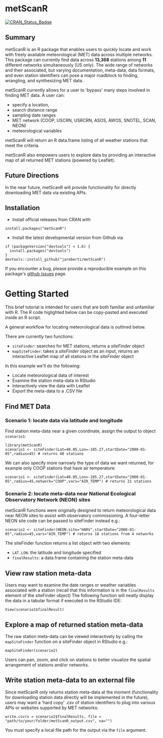 # metScanR

[![CRAN_Status_Badge](http://www.r-pkg.org/badges/version/metScanR)](http://cran.r-project.org/package=metScanR)

## Summary 

metScanR is an R package that enables users to quickly locate and work with freely available meteorological (MET) data across multiple networks. This package can currently find data across **13,368** stations among **11** different networks simultaneously (US only). The wide range of networks and their associated, but varying documentation, meta-data, data formats, and even station identifiers can pose a major roadblock to finding, wrangling, and synthesizing MET data. 

metScanR currently allows for a user to 'bypass' many steps involved in finding MET data. A user can: 

* specify a location, 
* search distance range
* sampling date ranges
* MET network (COOP, USCRN, USRCRN, ASOS, AWOS, SNOTEL, SCAN, NEON)
* meteorological variables 

metScanR will return an R data.frame listing of all weather stations that meet the criteria.  

metScanR also empowers users to explore data by providing an interactive map of all returned MET stations (powered by Leaflet). 

## Future Directions

In the near future, metScanR will provide functionality for  directly downloading MET data via existing APIs. 

## Installation

* Install official releases from CRAN with 

```
install.packages("metScanR")
```

* Install the latest developmental version from Github via

```
if (packageVersion("devtools") < 1.6) {
  install.packages("devtools")
}
devtools::install_github("jaroberti/metScanR")
```

If you encounter a bug, please provide a reproducible example on this package's [github issues](https://github.com/cflagg/metScanR/issues) page. 

# Getting Started

This brief tutorial is intended for users that are both familiar and unfamiliar with R. The R code higlighted below can be copy-pasted and executed inside an R script. 

A general workflow for locating meteorological data is outlined below.

There are currently two functions: 

* `siteFinder`: searches for MET stations, returns a _siteFinder_ object
* `mapSiteFinder`: takes a _siteFinder_ object as an input, returns an interactive Leaflet map of all stations in the _siteFinder_ object

In this example we'll do the following:

* Locate meteorological data of interest
* Examine the station meta-data in RStudio
* Interactively view the data with Leaflet
* Export the meta-data to a .CSV file

## 

## Find MET Data

### Scenario 1: locate data via latitude and longitude

Find station meta-data near a given coordinate, assign the output to object `scenario1`:

```
library(metScanR)
scenario1 <- siteFinder(Lat=40.05,Lon=-105.27,startDate="2000-01-05",radius=45) # returns 40 stations
```

We can also specify more narrowly the type of data we want returned, for example only COOP stations that have air temperature: 

```
scenario1 <- siteFinder(Lat=40.05,Lon=-105.27,startDate="2000-01-05",radius=45,network="COOP",vars="AIR_TEMP") # returns 21 stations
```

### Scenario 2: locate meta-data near National Ecological Observatory Network (NEON) sites

metScanR functions were originally designed to return meteorological data near NEON sites to assist with observatory commissioning. A four-letter NEON site code can be passed to siteFinder instead e.g.: 

```
scenario2 <- siteFinder(NEON.site="HARV",startDate="2000-01-05",radius=45,vars="AIR_TEMP") # returns 18 stations from 4 networks
```

The siteFinder function returns a list object with two elements: 

* `LAT.LON`: the latitude and longitude specified 
* `finalResults`: a data.frame containing the station meta-data

## View raw station meta-data

Users may want to examine the date ranges or weather variables associated with a station (recall that this information is in the `finalResults` element of the siteFinder object) The following function will neatly display the data in a tabular format if executed in the RStudio IDE: 

```
View(scenario1$finalResult)
```

## Explore a map of returned station meta-data

The raw station meta-data can be viewed interactively by calling the `mapSiteFinder` function on a siteFinder object in RStudio e.g.: 

```
mapSiteFinder(scenario2)
```

Users can pan, zoom, and click on stations to better visualize the spatial arrangement of stations and/or networks.  


## Write station meta-data to an external file

Since metScanR only returns station meta-data at the moment (functionality for downloading station data directly will be implemented in the future), users may want a 'hard copy' .csv of station identifiers to plug into various APIs or websites supported by MET networks: 

```
write.csv(x = scenario2$finalResults, file = "path/to/your/folder/metScanR_output.csv", na="")
```

You must specify a local file path for the output via the `file` argument. 
